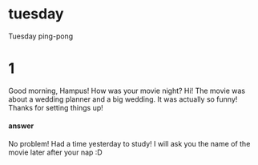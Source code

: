 # tuesday
Tuesday ping-pong
# 1
Good morning, Hampus! How was your movie night? 
Hi! The movie was about a wedding planner and a big wedding. It was actually so funny! 
Thanks for setting things up! 
#### answer
No problem! Had a time yesterday to study! I will ask you the name of the movie later after your nap :D